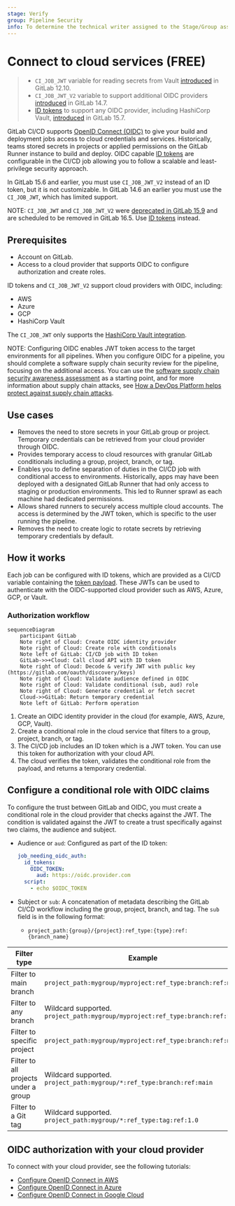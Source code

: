 ```yaml
---
stage: Verify
group: Pipeline Security
info: To determine the technical writer assigned to the Stage/Group associated with this page, see https://about.gitlab.com/handbook/product/ux/technical-writing/#assignments
---
```


# Connect to cloud services **(FREE)**

> - `CI_JOB_JWT` variable for reading secrets from Vault [introduced](https://gitlab.com/gitlab-org/gitlab/-/issues/207125) in GitLab 12.10.
> - `CI_JOB_JWT_V2` variable to support additional OIDC providers [introduced](https://gitlab.com/gitlab-org/gitlab/-/issues/346737) in GitLab 14.7.
> - [ID tokens](../yaml/index.md#id_tokens) to support any OIDC provider, including HashiCorp Vault, [introduced](https://gitlab.com/gitlab-org/gitlab/-/issues/356986) in GitLab 15.7.

GitLab CI/CD supports [OpenID Connect (OIDC)](https://openid.net/connect/faq/) to
give your build and deployment jobs access to cloud credentials and services.
Historically, teams stored secrets in projects or applied permissions on the GitLab Runner
instance to build and deploy. OIDC capable [ID tokens](../yaml/index.md#id_tokens) are configurable
in the CI/CD job allowing you to follow a scalable and least-privilege security approach.

In GitLab 15.6 and earlier, you must use `CI_JOB_JWT_V2` instead of an ID token,
but it is not customizable. In GitLab 14.6 an earlier you must use the `CI_JOB_JWT`, which has limited support.

NOTE:
`CI_JOB_JWT` and `CI_JOB_JWT_V2` were [deprecated in GitLab 15.9](../../update/deprecations.md#old-versions-of-json-web-tokens-are-deprecated)
and are scheduled to be removed in GitLab 16.5. Use [ID tokens](../yaml/index.md#id_tokens) instead.

## Prerequisites

- Account on GitLab.
- Access to a cloud provider that supports OIDC to configure authorization and create roles.

ID tokens and `CI_JOB_JWT_V2` support cloud providers with OIDC, including:

- AWS
- Azure
- GCP
- HashiCorp Vault

The `CI_JOB_JWT` only supports the [HashiCorp Vault integration](../examples/authenticating-with-hashicorp-vault/index.md).

NOTE:
Configuring OIDC enables JWT token access to the target environments for all pipelines.
When you configure OIDC for a pipeline, you should complete a software supply chain security
review for the pipeline, focusing on the additional access. You can use the [software supply chain security awareness assessment](https://about.gitlab.com/quiz/software-supply-chain-security/)
as a starting point, and for more information about supply chain attacks, see
[How a DevOps Platform helps protect against supply chain attacks](https://about.gitlab.com/blog/2021/04/28/devops-platform-supply-chain-attacks/).

## Use cases

- Removes the need to store secrets in your GitLab group or project. Temporary credentials can be retrieved from your cloud provider through OIDC.
- Provides temporary access to cloud resources with granular GitLab conditionals including a group, project, branch, or tag.
- Enables you to define separation of duties in the CI/CD job with conditional access to environments. Historically, apps may have been deployed with a designated GitLab Runner that had only access to staging or production environments. This led to Runner sprawl as each machine had dedicated permissions.
- Allows shared runners to securely access multiple cloud accounts. The access is determined by the JWT token, which is specific to the user running the pipeline.
- Removes the need to create logic to rotate secrets by retrieving temporary credentials by default.

## How it works

Each job can be configured with ID tokens, which are provided as a CI/CD variable containing the [token payload](../secrets/id_token_authentication.md#token-payload). These JWTs can be used to authenticate with the OIDC-supported cloud provider such as AWS, Azure, GCP, or Vault.

### Authorization workflow

```mermaid
sequenceDiagram
    participant GitLab
    Note right of Cloud: Create OIDC identity provider
    Note right of Cloud: Create role with conditionals
    Note left of GitLab: CI/CD job with ID token
    GitLab->>+Cloud: Call cloud API with ID token
    Note right of Cloud: Decode & verify JWT with public key (https://gitlab.com/oauth/discovery/keys)
    Note right of Cloud: Validate audience defined in OIDC
    Note right of Cloud: Validate conditional (sub, aud) role
    Note right of Cloud: Generate credential or fetch secret
    Cloud->>GitLab: Return temporary credential
    Note left of GitLab: Perform operation

```

1. Create an OIDC identity provider in the cloud (for example, AWS, Azure, GCP, Vault).
1. Create a conditional role in the cloud service that filters to a group, project, branch, or tag.
1. The CI/CD job includes an ID token which is a JWT token. You can use this token for authorization with your cloud API.
1. The cloud verifies the token, validates the conditional role from the payload, and returns a temporary credential.

## Configure a conditional role with OIDC claims

To configure the trust between GitLab and OIDC, you must create a conditional role in the cloud provider that checks against the JWT.
The condition is validated against the JWT to create a trust specifically against two claims, the audience and subject.

- Audience or `aud`: Configured as part of the ID token:

  ```yaml
  job_needing_oidc_auth:
    id_tokens:
      OIDC_TOKEN:
        aud: https://oidc.provider.com
    script:
      - echo $OIDC_TOKEN
  ```

- Subject or `sub`: A concatenation of metadata describing the GitLab CI/CD workflow including the group, project, branch, and tag. The `sub` field is in the following format:
  - `project_path:{group}/{project}:ref_type:{type}:ref:{branch_name}`

| Filter type                          | Example                                                      |
| ------------------------------------ | ------------------------------------------------------------ |
| Filter to main branch                | `project_path:mygroup/myproject:ref_type:branch:ref:main`   |
| Filter to any branch                 | Wildcard supported. `project_path:mygroup/myproject:ref_type:branch:ref:*` |
| Filter to specific project           | `project_path:mygroup/myproject:ref_type:branch:ref:main` |
| Filter to all projects under a group | Wildcard supported. `project_path:mygroup/*:ref_type:branch:ref:main` |
| Filter to a Git tag                  | Wildcard supported. `project_path:mygroup/*:ref_type:tag:ref:1.0` |

## OIDC authorization with your cloud provider

To connect with your cloud provider, see the following tutorials:

- [Configure OpenID Connect in AWS](aws/index.md)
- [Configure OpenID Connect in Azure](azure/index.md)
- [Configure OpenID Connect in Google Cloud](google_cloud/index.md)
